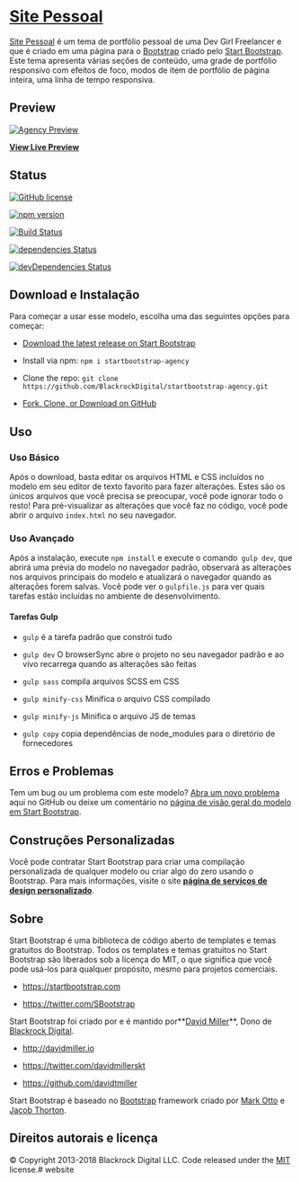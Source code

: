 # [Site Pessoal](https://github.com/crisgit/site/)

  

  

[Site Pessoal](https://crisgit.github.io/site) é um tema de portfólio pessoal de uma Dev Girl Freelancer e que é criado em uma página para o [Bootstrap](http://getbootstrap.com/) criado pelo [Start Bootstrap](http://startbootstrap.com/). Este tema apresenta várias seções de conteúdo, uma grade de portfólio responsivo com efeitos de foco, modos de item de portfólio de página inteira, uma linha de tempo responsiva.  

## Preview

  

  

[![Agency Preview](https://crisgit.github.io/site/img/)](https://crisgit.github.io/site/)

  

  

**[View Live Preview](https://crisgit.github.io/site)**

  

  

## Status

  

  

[![GitHub license](https://img.shields.io/badge/license-MIT-blue.svg)](https://raw.githubusercontent.com/BlackrockDigital/startbootstrap-agency/master/LICENSE)

  

[![npm version](https://img.shields.io/npm/v/startbootstrap-agency.svg)](https://www.npmjs.com/package/startbootstrap-agency)

  

[![Build Status](https://travis-ci.org/BlackrockDigital/startbootstrap-agency.svg?branch=master)](https://travis-ci.org/BlackrockDigital/startbootstrap-agency)

  

[![dependencies Status](https://david-dm.org/BlackrockDigital/startbootstrap-agency/status.svg)](https://david-dm.org/BlackrockDigital/startbootstrap-agency)

  

[![devDependencies Status](https://david-dm.org/BlackrockDigital/startbootstrap-agency/dev-status.svg)](https://david-dm.org/BlackrockDigital/startbootstrap-agency?type=dev)

  

  

## Download e Instalação

  

 
Para começar a usar esse modelo, escolha uma das seguintes opções para começar:
  

*  [Download the latest release on Start Bootstrap](https://startbootstrap.com/template-overviews/agency/)

  

* Install via npm: `npm i startbootstrap-agency`

  

* Clone the repo: `git clone https://github.com/BlackrockDigital/startbootstrap-agency.git`

  

*  [Fork, Clone, or Download on GitHub](https://github.com/BlackrockDigital/startbootstrap-agency)

  

  

## Uso

  

  

### Uso Básico

  

  

  
Após o download, basta editar os arquivos HTML e CSS incluídos no modelo em seu editor de texto favorito para fazer alterações. Estes são os únicos arquivos que você precisa se preocupar, você pode ignorar todo o resto! Para pré-visualizar as alterações que você faz no código, você pode abrir o arquivo `index.html` no seu navegador.

  

  

###  Uso Avançado

  

  

  
Após a instalação, execute `npm install` e execute o comando` gulp dev`, que abrirá uma prévia do modelo no navegador padrão, observará as alterações nos arquivos principais do modelo e atualizará o navegador quando as alterações forem salvas. Você pode ver o `gulpfile.js` para ver quais tarefas estão incluídas no ambiente de desenvolvimento.

  

  

####   Tarefas Gulp 

  

  

-    `gulp` é a tarefa padrão que constrói tudo

  

-  `gulp dev`   O browserSync abre o projeto no seu navegador padrão e ao vivo recarrega quando as alterações são feitas

  

-  `gulp sass`   compila arquivos SCSS em CSS

  

-  `gulp minify-css`   Minifica o arquivo CSS compilado

  

-  `gulp minify-js`   Minifica o arquivo JS de temas

  

-  `gulp copy` copia dependências de node_modules para o diretório de fornecedores

  

  

##   Erros e Problemas

  

  

Tem um bug ou um problema com este modelo? [Abra um novo problema](https://github.com/BlackrockDigital/startbootstrap-agency/issues)  aqui no GitHub ou deixe um comentário no [página de visão geral do modelo em Start Bootstrap](http://startbootstrap.com/template-overviews/agency/).

  

  

## Construções Personalizadas

  

  

Você pode contratar Start Bootstrap para criar uma compilação personalizada de qualquer modelo ou criar algo do zero usando o Bootstrap. Para mais informações, visite o site **[página de serviços de design personalizado](https://startbootstrap.com/bootstrap-design-services/)**.

  

  

##  Sobre

  

  

  
Start Bootstrap é uma biblioteca de código aberto de templates e temas gratuitos do Bootstrap. Todos os templates e temas gratuitos no Start Bootstrap são liberados sob a licença do MIT, o que significa que você pode usá-los para qualquer propósito, mesmo para projetos comerciais.

  

  

* https://startbootstrap.com

  

* https://twitter.com/SBootstrap

  

  

  
Start Bootstrap foi criado por e é mantido por**[David Miller](http://davidmiller.io/)**, Dono de [Blackrock Digital](http://blackrockdigital.io/).

  

  

* http://davidmiller.io

  

* https://twitter.com/davidmillerskt

  

* https://github.com/davidtmiller

  

  
Start Bootstrap é baseado no [Bootstrap](http://getbootstrap.com/) framework criado por [Mark Otto](https://twitter.com/mdo) e [Jacob Thorton](https://twitter.com/fat).

  

  

## Direitos autorais e licença

  

  

:copyright: Copyright 2013-2018 Blackrock Digital LLC. Code released under the [MIT](https://github.com/BlackrockDigital/startbootstrap-agency/blob/gh-pages/LICENSE) license.#   w e b s i t e  
 